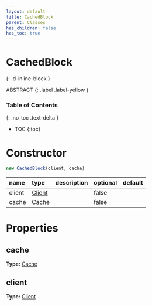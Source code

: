 ```yaml
---
layout: default
title: CachedBlock
parent: Classes
has_children: false
has_toc: true
---
```


# CachedBlock
{: .d-inline-block }

ABSTRACT
{: .label .label-yellow }

### Table of Contents
{: .no_toc .text-delta }

- TOC
{:toc}
# Constructor
```js
new CachedBlock(client, cache)
```

| name | type | description | optional | default |
|:-----|:-----|:------------|:---------|:--------|
| client | [Client](classes/Client) |  | false |  |
| cache | [Cache](classes/Cache) |  | false |  |

# Properties
## cache
**Type:** [Cache](classes/Cache)

## client
**Type:** [Client](classes/Client)


